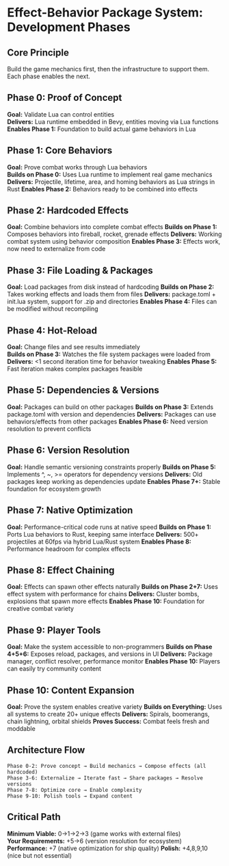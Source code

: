 # Effect-Behavior Package System: Development Phases

## Core Principle
Build the game mechanics first, then the infrastructure to support them. Each phase enables the next.

## Phase 0: Proof of Concept
**Goal:** Validate Lua can control entities  
**Delivers:** Lua runtime embedded in Bevy, entities moving via Lua functions
**Enables Phase 1:** Foundation to build actual game behaviors in Lua

## Phase 1: Core Behaviors  
**Goal:** Prove combat works through Lua behaviors  
**Builds on Phase 0:** Uses Lua runtime to implement real game mechanics
**Delivers:** Projectile, lifetime, area, and homing behaviors as Lua strings in Rust
**Enables Phase 2:** Behaviors ready to be combined into effects

## Phase 2: Hardcoded Effects
**Goal:** Combine behaviors into complete combat effects
**Builds on Phase 1:** Composes behaviors into fireball, rocket, grenade effects
**Delivers:** Working combat system using behavior composition
**Enables Phase 3:** Effects work, now need to externalize from code

## Phase 3: File Loading & Packages
**Goal:** Load packages from disk instead of hardcoding
**Builds on Phase 2:** Takes working effects and loads them from files
**Delivers:** package.toml + init.lua system, support for .zip and directories
**Enables Phase 4:** Files can be modified without recompiling

## Phase 4: Hot-Reload
**Goal:** Change files and see results immediately  
**Builds on Phase 3:** Watches the file system packages were loaded from
**Delivers:** <1 second iteration time for behavior tweaking
**Enables Phase 5:** Fast iteration makes complex packages feasible

## Phase 5: Dependencies & Versions
**Goal:** Packages can build on other packages
**Builds on Phase 3:** Extends package.toml with version and dependencies
**Delivers:** Packages can use behaviors/effects from other packages
**Enables Phase 6:** Need version resolution to prevent conflicts

## Phase 6: Version Resolution
**Goal:** Handle semantic versioning constraints properly
**Builds on Phase 5:** Implements ^, ~, >= operators for dependency versions
**Delivers:** Old packages keep working as dependencies update
**Enables Phase 7+:** Stable foundation for ecosystem growth

## Phase 7: Native Optimization
**Goal:** Performance-critical code runs at native speed
**Builds on Phase 1:** Ports Lua behaviors to Rust, keeping same interface
**Delivers:** 500+ projectiles at 60fps via hybrid Lua/Rust system
**Enables Phase 8:** Performance headroom for complex effects

## Phase 8: Effect Chaining
**Goal:** Effects can spawn other effects naturally
**Builds on Phase 2+7:** Uses effect system with performance for chains
**Delivers:** Cluster bombs, explosions that spawn more effects
**Enables Phase 10:** Foundation for creative combat variety

## Phase 9: Player Tools
**Goal:** Make the system accessible to non-programmers
**Builds on Phase 4+5+6:** Exposes reload, packages, and versions in UI
**Delivers:** Package manager, conflict resolver, performance monitor
**Enables Phase 10:** Players can easily try community content

## Phase 10: Content Expansion  
**Goal:** Prove the system enables creative variety
**Builds on Everything:** Uses all systems to create 20+ unique effects
**Delivers:** Spirals, boomerangs, chain lightning, orbital shields
**Proves Success:** Combat feels fresh and moddable

## Architecture Flow
```
Phase 0-2: Prove concept → Build mechanics → Compose effects (all hardcoded)
Phase 3-6: Externalize → Iterate fast → Share packages → Resolve versions  
Phase 7-8: Optimize core → Enable complexity
Phase 9-10: Polish tools → Expand content
```

## Critical Path
**Minimum Viable:** 0→1→2→3 (game works with external files)  
**Your Requirements:** +5→6 (version resolution for ecosystem)  
**Performance:** +7 (native optimization for ship quality)
**Polish:** +4,8,9,10 (nice but not essential)